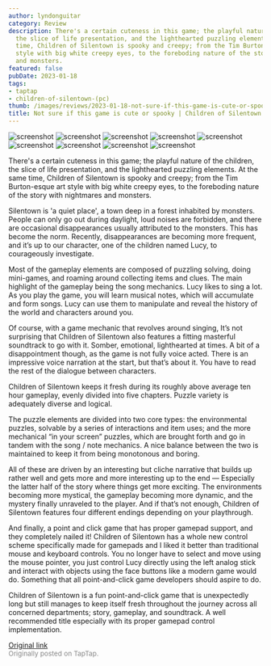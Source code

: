 ```yaml
---
author: lyndonguitar
category: Review
description: There's a certain cuteness in this game; the playful nature of the children,
  the slice of life presentation, and the lighthearted puzzling elements. At the same
  time, Children of Silentown is spooky and creepy; from the Tim Burton-esque art
  style with big white creepy eyes, to the foreboding nature of the story with nightmares
  and monsters.
featured: false
pubDate: 2023-01-18
tags:
- taptap
- children-of-silentown-(pc)
thumb: /images/reviews/2023-01-18-not-sure-if-this-game-is-cute-or-spooky--children-of-silentown---review-0.avif
title: Not sure if this game is cute or spooky | Children of Silentown - Review
---
```


<div class="gallery">
  <img src="/images/reviews/2023-01-18-not-sure-if-this-game-is-cute-or-spooky--children-of-silentown---review-0.avif" alt="screenshot" />
  <img src="/images/reviews/2023-01-18-not-sure-if-this-game-is-cute-or-spooky--children-of-silentown---review-1.avif" alt="screenshot" />
  <img src="/images/reviews/2023-01-18-not-sure-if-this-game-is-cute-or-spooky--children-of-silentown---review-2.avif" alt="screenshot" />
  <img src="/images/reviews/2023-01-18-not-sure-if-this-game-is-cute-or-spooky--children-of-silentown---review-3.avif" alt="screenshot" />
  <img src="/images/reviews/2023-01-18-not-sure-if-this-game-is-cute-or-spooky--children-of-silentown---review-4.avif" alt="screenshot" />
  <img src="/images/reviews/2023-01-18-not-sure-if-this-game-is-cute-or-spooky--children-of-silentown---review-5.avif" alt="screenshot" />
  <img src="/images/reviews/2023-01-18-not-sure-if-this-game-is-cute-or-spooky--children-of-silentown---review-6.avif" alt="screenshot" />
  <img src="/images/reviews/2023-01-18-not-sure-if-this-game-is-cute-or-spooky--children-of-silentown---review-7.avif" alt="screenshot" />
  <img src="/images/reviews/2023-01-18-not-sure-if-this-game-is-cute-or-spooky--children-of-silentown---review-8.avif" alt="screenshot" />
</div>

There's a certain cuteness in this game; the playful nature of the children, the slice of life presentation, and the lighthearted puzzling elements. At the same time, Children of Silentown is spooky and creepy; from the Tim Burton-esque art style with big white creepy eyes, to the foreboding nature of the story with nightmares and monsters.

Silentown is 'a quiet place', a town deep in a forest inhabited by monsters. People can only go out during daylight, loud noises are forbidden, and there are occasional disappearances usually attributed to the monsters. This has become the norm. Recently, disappearances are becoming more frequent, and it’s up to our character, one of the children named Lucy, to courageously investigate.

Most of the gameplay elements are composed of puzzling solving, doing mini-games, and roaming around collecting items and clues. The main highlight of the gameplay being the song mechanics. Lucy likes to sing a lot. As you play the game, you will learn musical notes, which will accumulate and form songs. Lucy can use them to manipulate and reveal the history of the world and characters around you.

Of course, with a game mechanic that revolves around singing, It’s not surprising that Children of Silentown also features a fitting masterful soundtrack to go with it. Somber, emotional, lighthearted at times. A bit of a disappointment though, as the game is not fully voice acted. There is an impressive voice narration at the start, but that’s about it. You have to read the rest of the dialogue between characters.

Children of Silentown keeps it fresh during its roughly above average ten hour gameplay, evenly divided into five chapters. Puzzle variety is adequately diverse and logical.

The puzzle elements are divided into two core types: the environmental puzzles, solvable by a series of interactions and item uses; and the more mechanical “in your screen” puzzles, which are brought forth and go in tandem with the song / note mechanics. A nice balance between the two is maintained to keep it from being monotonous and boring.

All of these are driven by an interesting but cliche narrative that builds up rather well and gets more and more interesting up to the end — Especially the latter half of the story where things get more exciting. The environments becoming more mystical, the gameplay becoming more dynamic, and the mystery finally unraveled to the player. And if that’s not enough, Children of Silentown features four different endings depending on your playthrough.

And finally, a point and click game that has proper gamepad support, and they completely nailed it! Children of Silentown has a whole new control scheme specifically made for gamepads and I liked it better than traditional mouse and keyboard controls. You no longer have to select and move using the mouse pointer, you just control Lucy directly using the left analog stick and interact with objects using the face buttons like a modern game would do. Something that all point-and-click game developers should aspire to do.

Children of Silentown is a fun point-and-click game that is unexpectedly long but still manages to keep itself fresh throughout the journey across all concerned departments; story, gameplay, and soundtrack. A well recommended title especially with its proper gamepad control implementation.

[Original link](https://www.taptap.io/post/4262558)<br><span style="font-size: 0.95em; color: #888;">Originally posted on TapTap.</span>